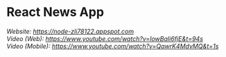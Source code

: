 # React News App

*Website:        https://node-zli78122.appspot.com*  
*Video (Web):    https://www.youtube.com/watch?v=IowBaIi6fjE&t=94s*  
*Video (Mobile): https://www.youtube.com/watch?v=QawrK4MdvMQ&t=1s*  

